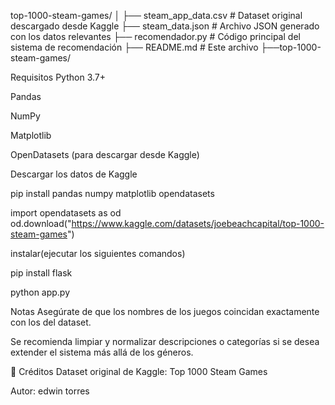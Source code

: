 top-1000-steam-games/
│
├── steam_app_data.csv       # Dataset original descargado desde Kaggle
├── steam_data.json          # Archivo JSON generado con los datos relevantes
├── recomendador.py          # Código principal del sistema de recomendación
├── README.md                # Este archivo
├──top-1000-steam-games/

Requisitos
Python 3.7+

Pandas

NumPy

Matplotlib

OpenDatasets (para descargar desde Kaggle)




Descargar los datos de Kaggle

pip install pandas numpy matplotlib opendatasets

import opendatasets as od
od.download("https://www.kaggle.com/datasets/joebeachcapital/top-1000-steam-games")

instalar(ejecutar los siguientes comandos)

pip install flask

python app.py


 Notas
Asegúrate de que los nombres de los juegos coincidan exactamente con los del dataset.

Se recomienda limpiar y normalizar descripciones o categorías si se desea extender el sistema más allá de los géneros.

📖 Créditos
Dataset original de Kaggle: Top 1000 Steam Games

Autor: edwin torres
